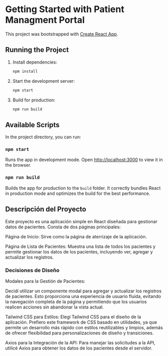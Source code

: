 # Getting Started with Patient Managment Portal

This project was bootstrapped with [Create React App](https://github.com/facebook/create-react-app).

## Running the Project

1. Install dependencies:

   ```sh
   npm install
   ```

2. Start the development server:

   ```sh
   npm start
   ```

3. Build for production:

   ```sh
   npm run build
   ```


## Available Scripts

In the project directory, you can run:

### `npm start`

Runs the app in development mode. Open [http://localhost:3000](http://localhost:3000) to view it in the browser.

### `npm run build`

Builds the app for production to the `build` folder. It correctly bundles React in production mode and optimizes the build for the best performance.



## Descripción del Proyecto
Este proyecto es una aplicación simple en React diseñada para gestionar datos de pacientes. Consta de dos páginas principales:

Página de Inicio: Sirve como la página de aterrizaje de la aplicación.

Página de Lista de Pacientes: Muestra una lista de todos los pacientes y permite gestionar los datos de los pacientes, incluyendo ver, agregar y actualizar los registros.

### Decisiones de Diseño

Modales para la Gestión de Pacientes:

Decidí utilizar un componente modal para agregar y actualizar los registros de pacientes. Esto proporciona una experiencia de usuario fluida, evitando la navegación completa de la página y permitiendo que los usuarios realicen acciones sin abandonar la vista actual.

Tailwind CSS para Estilos:
Elegí Tailwind CSS para el diseño de la aplicación. Prefiero este framework de CSS basado en utilidades, ya que permite un desarrollo más rápido con estilos reutilizables y limpios, además de ofrecer flexibilidad para personalizaciones de diseño y transiciones.

Axios para la Integración de la API:
Para manejar las solicitudes a la API, utilicé Axios para obtener los datos de los pacientes desde el servidor.



